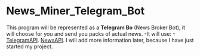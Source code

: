 # News_Miner_Telegram_Bot
This program will be represented as a **Telegram Bo** (News Broker Bot), 
it will choose for you and send you packs of actual news.
-It will use:
-[TelegramAPI](https://core.telegram.org).
[NewsAPI]( https://newsapi.org).
I will add more information later, because I have just started my project.
